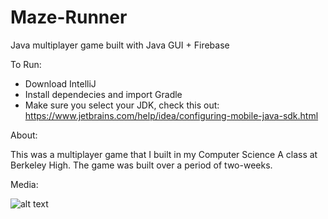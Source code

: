# Maze-Runner
Java multiplayer game built with Java GUI + Firebase 

To Run: 

- Download IntelliJ 
- Install dependecies and import Gradle
- Make sure you select your JDK, check this out: https://www.jetbrains.com/help/idea/configuring-mobile-java-sdk.html

About: 

This was a multiplayer game that I built in my Computer Science A class at Berkeley High. The game was built over
a period of two-weeks. 

Media: 

![alt text](https://i.imgur.com/4SMSlzX.gif)

